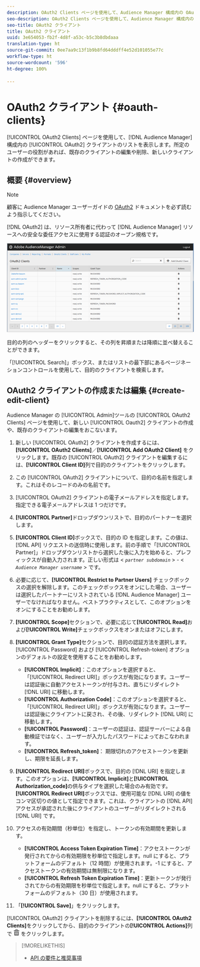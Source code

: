 ```yaml
---
description: OAuth2 Clients ページを使用して、Audience Manager 構成内の OAuth2 クライアントのリストを表示します。所定のユーザーの役割があれば、既存のクライアントの編集や削除、新しいクライアントの作成ができます。
seo-description: OAuth2 Clients ページを使用して、Audience Manager 構成内の OAuth2 クライアントのリストを表示します。所定のユーザーの役割があれば、既存のクライアントの編集や削除、新しいクライアントの作成ができます。
seo-title: OAuth2 クライアント
title: OAuth2 クライアント
uuid: 3e654053-fb2f-4d8f-a53c-b5c3b8dbdaaa
translation-type: ht
source-git-commit: 0ee7aa9c13f1b9b8fd64dddff4e52d101055e77c
workflow-type: ht
source-wordcount: '596'
ht-degree: 100%

---
```



# OAuth2 クライアント {#oauth-clients}

[!UICONTROL OAuth2 Clients] ページを使用して、[!DNL Audience Manager] 構成内の [!UICONTROL OAuth2] クライアントのリストを表示します。所定のユーザーの役割があれば、既存のクライアントの編集や削除、新しいクライアントの作成ができます。

## 概要 {#overview}

<!-- c_oauth.xml -->

>[!NOTE]
>
>顧客に Audience Manager ユーザーガイドの [OAuth2](https://docs.adobe.com/content/help/ja-JP/audience-manager/user-guide/api-and-sdk-code/rest-apis/aam-api-getting-started.html#oauth) ドキュメントを必ず読むよう指示してください。

[!DNL OAuth2] は、リソース所有者に代わって [!DNL Audience Manager] リソースへの安全な委任アクセスに使用する認証のオープン規格です。

![](assets/oauth.png)

目的の列のヘッダーをクリックすると、その列を昇順または降順に並べ替えることができます。

「[!UICONTROL Search]」ボックス、またはリストの最下部にあるページネーションコントロールを使用して、目的のクライアントを検索します。

## OAuth2 クライアントの作成または編集 {#create-edit-client}

<!-- t_create_edit_auth.xml -->

Audience Manager の [!UICONTROL Admin]ツールの [!UICONTROL OAuth2 Clients] ページを使用して、新しい [!UICONTROL Oauth2] クライアントの作成や、既存のクライアントの編集をおこないます。

1. 新しい [!UICONTROL OAuth2] クライアントを作成するには、**[!UICONTROL OAuth2 Clients]**／**[!UICONTROL Add OAuth2 Client]** をクリックします。既存の [!UICONTROL OAuth2] クライアントを編集するには、**[!UICONTROL Client ID]**&#x200B;列で目的のクライアントをクリックします。
1. この [!UICONTROL OAuth2] クライアントについて、目的の名前を指定します。これはそのレコードのみの名前です。
1. [!UICONTROL OAuth2] クライアントの電子メールアドレスを指定します。指定できる電子メールアドレスは 1 つだけです。
1. **[!UICONTROL Partner]**&#x200B;ドロップダウンリストで、目的のパートナーを選択します。
1. **[!UICONTROL Client ID]**&#x200B;ボックスで、目的の ID を指定します。この値は、[!DNL API] リクエストの送信時に使用します。前の手順で「[!UICONTROL Partner]」ドロップダウンリストから選択した後に入力を始めると、プレフィックスが自動入力されます。正しい形式は &lt; *`partner subdomain`* > - &lt; *`Audience Manager username`* > です。
1. 必要に応じて、**[!UICONTROL Restrict to Partner Users]** チェックボックスの選択を解除します。このチェックボックスをオンにした場合、ユーザーは選択したパートナーにリストされている [!DNL Audience Manager] ユーザーでなければなりません。ベストプラクティスとして、このオプションをオンにすることをお勧めします。
1. **[!UICONTROL Scope]**&#x200B;セクションで、必要に応じて&#x200B;**[!UICONTROL Read]**&#x200B;および&#x200B;**[!UICONTROL Write]**&#x200B;チェックボックスをオンまたはオフにします。
1. **[!UICONTROL Grant Type]**&#x200B;セクションで、目的の認証方法を選択します。[!UICONTROL Password] および [!UICONTROL Refresh-token] オプションのデフォルトの設定を使用することをお勧めします。

   * **[!UICONTROL Implicit]**：このオプションを選択すると、「[!UICONTROL Redirect URI]」ボックスが有効になります。ユーザーは認証後に自動アクセストークンが付与され、直ちにリダイレクト [!DNL URI] に移動します。
   * **[!UICONTROL Authorization Code]**：このオプションを選択すると、「[!UICONTROL Redirect URI]」ボックスが有効になります。ユーザーは認証後にクライアントに戻され、その後、リダイレクト [!DNL URI] に移動します。
   * **[!UICONTROL Password]**：ユーザーの認証は、認証サーバーによる自動検証ではなく、ユーザーが入力したパスワードによっておこなわれます。
   * **[!UICONTROL Refresh_token]**： 期限切れのアクセストークンを更新し、期限を延長します。

1. **[!UICONTROL Redirect URI]**&#x200B;ボックスで、目的の [!DNL URI] を指定します。このオプションは、**[!UICONTROL Implicit]**&#x200B;と&#x200B;**[!UICONTROL Authorization_code]**&#x200B;の供与タイプを選択した場合のみ有効です。**[!UICONTROL Redirect URI]**&#x200B;ボックスでは、使用可能な [!DNL URI] の値をコンマ区切りの値として指定できます。これは、クライアントの [!DNL API] アクセスが承認された後にクライアントのユーザーがリダイレクトされる [!DNL URI] です。
1. アクセスの有効期間（秒単位）を指定し、トークンの有効期間を更新します。

   * **[!UICONTROL Access Token Expiration Time]**：アクセストークンが発行されてからの有効期限を秒単位で指定します。null にすると、プラットフォームのデフォルト（12 時間）が使用されます。-1 にすると、アクセストークンの有効期間は無制限になります。
   * **[!UICONTROL Refresh Token Expiration Time]**：更新トークンが発行されてからの有効期限を秒単位で指定します。null にすると、プラットフォームのデフォルト（30 日）が使用されます。

1. 「**[!UICONTROL Save]**」をクリックします。

[!UICONTROL OAuth2] クライアントを削除するには、**[!UICONTROL OAuth2 Clients]**&#x200B;をクリックしてから、目的のクライアントの&#x200B;**[!UICONTROL Actions]**&#x200B;列で ![](assets/icon_delete.png) をクリックします。

>[!MORELIKETHIS]
>
>* [API の要件と推奨事項](../admin-oauth2/aam-admin-api-requirements.md)

